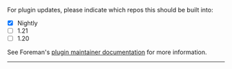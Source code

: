 For plugin updates, please indicate which repos this should be built into:

* [x] Nightly
* [ ] 1.21
* [ ] 1.20

See Foreman's [plugin maintainer documentation](https://projects.theforeman.org/projects/foreman/wiki/How_to_Create_a_Plugin#Release-strategies) for more information.

---

